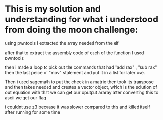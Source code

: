 # This is my solution and understanding for what i understood from doing the moon challenge:


using pwntools I extracted the array needed from the elf 

after that to extract the assembly code of each of the function 
I used pwntools:

then i made a loop to pick out the commands that had "add    rax" , "sub     rax" then the last peice of "mov" statement and put it in a list for later use.

Then i used sagemath to put the check in a matrix then took its transpose and then takes needed and creates a vector object, which is the solution of out equation with that we can get our oputput araray after converting this to ascii we get our flag

i couldnt use z3 becuase it was slower compared to this and killed itself after running for some time